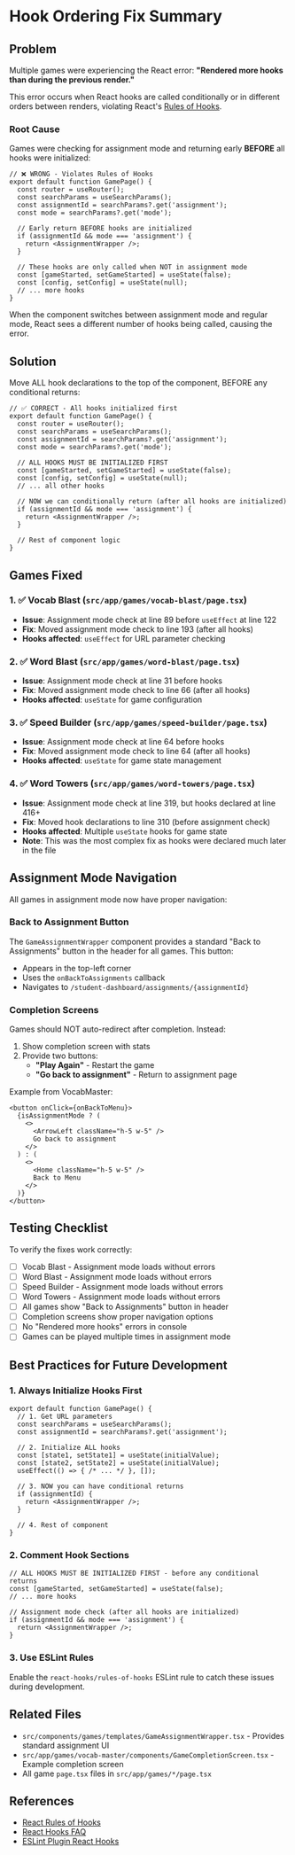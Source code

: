 # Hook Ordering Fix Summary

## Problem
Multiple games were experiencing the React error: **"Rendered more hooks than during the previous render."**

This error occurs when React hooks are called conditionally or in different orders between renders, violating React's [Rules of Hooks](https://react.dev/reference/rules/rules-of-hooks).

### Root Cause
Games were checking for assignment mode and returning early **BEFORE** all hooks were initialized:

```tsx
// ❌ WRONG - Violates Rules of Hooks
export default function GamePage() {
  const router = useRouter();
  const searchParams = useSearchParams();
  const assignmentId = searchParams?.get('assignment');
  const mode = searchParams?.get('mode');
  
  // Early return BEFORE hooks are initialized
  if (assignmentId && mode === 'assignment') {
    return <AssignmentWrapper />;
  }
  
  // These hooks are only called when NOT in assignment mode
  const [gameStarted, setGameStarted] = useState(false);
  const [config, setConfig] = useState(null);
  // ... more hooks
}
```

When the component switches between assignment mode and regular mode, React sees a different number of hooks being called, causing the error.

## Solution
Move ALL hook declarations to the top of the component, BEFORE any conditional returns:

```tsx
// ✅ CORRECT - All hooks initialized first
export default function GamePage() {
  const router = useRouter();
  const searchParams = useSearchParams();
  const assignmentId = searchParams?.get('assignment');
  const mode = searchParams?.get('mode');
  
  // ALL HOOKS MUST BE INITIALIZED FIRST
  const [gameStarted, setGameStarted] = useState(false);
  const [config, setConfig] = useState(null);
  // ... all other hooks
  
  // NOW we can conditionally return (after all hooks are initialized)
  if (assignmentId && mode === 'assignment') {
    return <AssignmentWrapper />;
  }
  
  // Rest of component logic
}
```

## Games Fixed

### 1. ✅ Vocab Blast (`src/app/games/vocab-blast/page.tsx`)
- **Issue**: Assignment mode check at line 89 before `useEffect` at line 122
- **Fix**: Moved assignment mode check to line 193 (after all hooks)
- **Hooks affected**: `useEffect` for URL parameter checking

### 2. ✅ Word Blast (`src/app/games/word-blast/page.tsx`)
- **Issue**: Assignment mode check at line 31 before hooks
- **Fix**: Moved assignment mode check to line 66 (after all hooks)
- **Hooks affected**: `useState` for game configuration

### 3. ✅ Speed Builder (`src/app/games/speed-builder/page.tsx`)
- **Issue**: Assignment mode check at line 64 before hooks
- **Fix**: Moved assignment mode check to line 64 (after all hooks)
- **Hooks affected**: `useState` for game state management

### 4. ✅ Word Towers (`src/app/games/word-towers/page.tsx`)
- **Issue**: Assignment mode check at line 319, but hooks declared at line 416+
- **Fix**: Moved hook declarations to line 310 (before assignment check)
- **Hooks affected**: Multiple `useState` hooks for game state
- **Note**: This was the most complex fix as hooks were declared much later in the file

## Assignment Mode Navigation

All games in assignment mode now have proper navigation:

### Back to Assignment Button
The `GameAssignmentWrapper` component provides a standard "Back to Assignments" button in the header for all games. This button:
- Appears in the top-left corner
- Uses the `onBackToAssignments` callback
- Navigates to `/student-dashboard/assignments/{assignmentId}`

### Completion Screens
Games should NOT auto-redirect after completion. Instead:
1. Show completion screen with stats
2. Provide two buttons:
   - **"Play Again"** - Restart the game
   - **"Go back to assignment"** - Return to assignment page

Example from VocabMaster:
```tsx
<button onClick={onBackToMenu}>
  {isAssignmentMode ? (
    <>
      <ArrowLeft className="h-5 w-5" />
      Go back to assignment
    </>
  ) : (
    <>
      <Home className="h-5 w-5" />
      Back to Menu
    </>
  )}
</button>
```

## Testing Checklist

To verify the fixes work correctly:

- [ ] Vocab Blast - Assignment mode loads without errors
- [ ] Word Blast - Assignment mode loads without errors
- [ ] Speed Builder - Assignment mode loads without errors
- [ ] Word Towers - Assignment mode loads without errors
- [ ] All games show "Back to Assignments" button in header
- [ ] Completion screens show proper navigation options
- [ ] No "Rendered more hooks" errors in console
- [ ] Games can be played multiple times in assignment mode

## Best Practices for Future Development

### 1. Always Initialize Hooks First
```tsx
export default function GamePage() {
  // 1. Get URL parameters
  const searchParams = useSearchParams();
  const assignmentId = searchParams?.get('assignment');
  
  // 2. Initialize ALL hooks
  const [state1, setState1] = useState(initialValue);
  const [state2, setState2] = useState(initialValue);
  useEffect(() => { /* ... */ }, []);
  
  // 3. NOW you can have conditional returns
  if (assignmentId) {
    return <AssignmentWrapper />;
  }
  
  // 4. Rest of component
}
```

### 2. Comment Hook Sections
```tsx
// ALL HOOKS MUST BE INITIALIZED FIRST - before any conditional returns
const [gameStarted, setGameStarted] = useState(false);
// ... more hooks

// Assignment mode check (after all hooks are initialized)
if (assignmentId && mode === 'assignment') {
  return <AssignmentWrapper />;
}
```

### 3. Use ESLint Rules
Enable the `react-hooks/rules-of-hooks` ESLint rule to catch these issues during development.

## Related Files

- `src/components/games/templates/GameAssignmentWrapper.tsx` - Provides standard assignment UI
- `src/app/games/vocab-master/components/GameCompletionScreen.tsx` - Example completion screen
- All game `page.tsx` files in `src/app/games/*/page.tsx`

## References

- [React Rules of Hooks](https://react.dev/reference/rules/rules-of-hooks)
- [React Hooks FAQ](https://react.dev/reference/react/hooks#rules-of-hooks)
- [ESLint Plugin React Hooks](https://www.npmjs.com/package/eslint-plugin-react-hooks)

